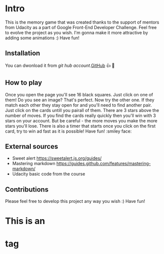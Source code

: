 
# **Intro**

This is the memory game that was created thanks to the support of mentors from Udacity as a part of Google Front-End Developer Challenge. Feel free to evolve the project as you wish. I'm gonna make it more attractive by adding some animations :) Have fun!

## **Installation**

You can dwonload it from _git hub account_.[GitHub](https://github.com/Natbre/Memory-game) :thumbsup: :clap:

## **How to play**

Once you open the page you'll see 16 black squares. Just click on one of them! Do you see an image? That's perfect. Now try the other one. If they match each other they stay open for and you'll need to find another pair. Just click on the cards untill you pairall of them. There are 3 stars above the number of moves. If you find the cards really quickly then you'll win with 3 stars on your account. But be careful - the more moves you make the more stars you'll lose. There is also a timer that starts once you click on the first card, try to win ad fast as it is possible! Have fun! :smiley face:

## **External sources**

* Sweet alert https://sweetalert.js.org/guides/
* Mastering markdown https://guides.github.com/features/mastering-markdown/
* Udacity basic code from the course


## **Contributions**

Please feel free to develop this project any way you wish :) Have fun!

# This is an <h1> tag